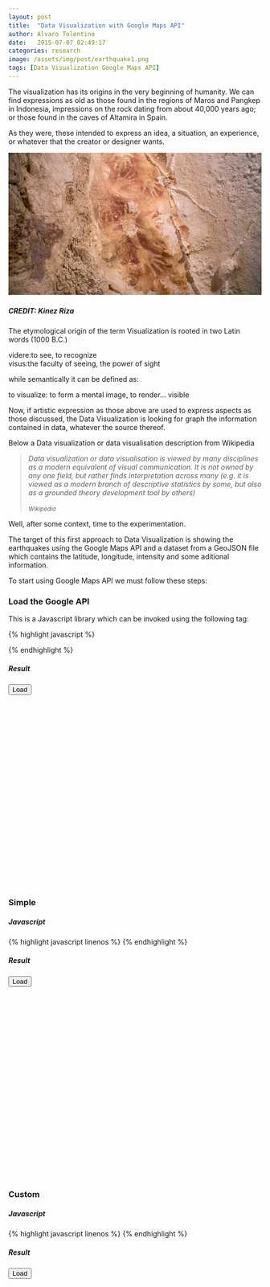 ```yaml
---
layout: post
title:  "Data Visualization with Google Maps API"
author: Alvaro Tolentino
date:   2015-07-07 02:49:17
categories: research
image: /assets/img/post/earthquake1.png
tags: [Data Visualization Google Maps API]
---
```

The  visualization has its origins in the very beginning of humanity. We can find expressions as old as those found in the regions of Maros and Pangkep in Indonesia, impressions on the rock dating from about 40,000 years ago; or those found in the caves of Altamira in Spain.

As they were, these intended to express an idea, a situation, an experience, or whatever that the creator or designer wants. 

<img src="/assets/img/post/cave-art-hand-stencils.jpg" class="img-responsive img-bordered img-center" alt="image">
<h5>CREDIT: Kinez Riza</h5>


The etymological origin of the term Visualization is rooted in two Latin words (1000 B.C.)

<div class="tag-box tag-box-v2 box-shadow shadow-effect-1">
  <span class="color-blue">videre</span>:to see, to recognize<br/>
  <span class="color-blue">visus</span>:the faculty of seeing, the power of sight
</div>

while semantically it can be defined as:

<div class="tag-box tag-box-v2 box-shadow shadow-effect-1">
  <span class="color-blue">to visualize</span>: to form a mental image, to render... visible
</div>


Now, if artistic expression as those above are used to express aspects as those discussed, the Data Visualization is looking for graph the information contained in data, whatever the source thereof.

Below a Data visualization or data visualisation description from Wikipedia


<blockquote class="text-right bq-dark margin-bottom-50">
  <p><em> 
  Data visualization or data visualisation is viewed by many disciplines as a modern equivalent of visual communication. It is not owned by any one field, but rather finds interpretation across many (e.g. it is viewed as a modern branch of descriptive statistics by some, but also as a grounded theory development tool by others)</em></p>
  <small> <em>
    Wikipedia
  </em> </small>  
</blockquote>

Well, after some context, time to the experimentation.

The target of this first approach to Data Visualization is showing the earthquakes using the Google Maps API and a dataset from a GeoJSON file which contains the latitude, longitude, intensity and some aditional information.

To start using Google Maps API we must follow these steps:

<h3>Load the Google API</h3>
This is a Javascript library which can be invoked using the following tag:

{% highlight javascript %}
  <script src="https://maps.googleapis.com/maps/api/js"/>
{% endhighlight %}

Additionally we can use the API key in the URL.

{% highlight javascript %}
  <script src="https://maps.googleapis.com/maps/api/js?key=YOUR_KEY"/>
{% endhighlight %}

<h3>Create the container</h3>
Where the map will be displayed.

{% highlight html%}
  <div id="map-canvas" style="width:800px;height:380px;"></div>
{% endhighlight %}

<h3>Create the Map object</h3>

{% highlight javascript%}
  var map;
  map = new google.maps.Map(document.getElementById('map-canvas'), {
    center: { lat: 20, lng: -160 },
{% endhighlight %}


<h3>Add a Event Listener</h3>

{% highlight javascript%}
  google.maps.event.addDomListener(window, 'load', initialize);
{% endhighlight %}

But it can also be expressed as follows:

{% highlight javascript%}
google.maps.event.addDomListener(window, 'load', function() {
  map = new google.maps.Map(document.getElementById('map-canvas'), {
    center: { lat: 20, lng: -160 },
    zoom: 2
  });
{% endhighlight %}

<h3>Load the data from a Geojson file</h3>

{% highlight javascript%}
  map.data.loadGeoJson('/data/earthquake.geojson');
{% endhighlight %}

Below three examples of the use of Google Maps API

<h3>Default</h3>
<h5>Javascript</h5>
{% highlight javascript linenos %}
<script>
    var map;

    google.maps.event.addDomListener(window, 'load', function () {
        map = new google.maps.Map(document.getElementById('map-canvas1'), {
            center: { lat: 28, lng: 15 },
            zoom: 2
        });

        map.data.loadGeoJson('/data/earthquake.geojson');
    });
</script>
{% endhighlight %}

<h5>Result</h5>
<button class="btn-u btn-u-red" type="button" onclick="loadMap1()"><i class="fa fa-bell-o"></i> Load</button>
<div id="map-canvas1" style="width:auto;height:380px;"></div>


<h3>Simple</h3>
<h5>Javascript</h5>
{% highlight javascript linenos %}
<script>
    var map;

    google.maps.event.addDomListener(window, 'load', function () {
        map = new google.maps.Map(document.getElementById('map-canvas2'), {
            center: { lat: 28, lng: 15 },
            zoom: 2
        });

        map.data.loadGeoJson('/data/earthquake.geojson');

        map.data.setStyle(function (feature) {
            var mag = Math.pow(feature.getProperty('magnitude'), 2);
            return ({
                icon: {
                    path: google.maps.SymbolPath.CIRCLE,
                    scale: mag,
                    fillColor: '#f00',
                    fillOpacity: 0.35,
                    strokeWeight: 0.5
                }
            });
        });
    });
</script>
{% endhighlight %}

<h5>Result</h5>
<button class="btn-u btn-u-red" type="button" onclick="loadMap2()"><i class="fa fa-bell-o"></i> Load</button>
<div id="map-canvas2" style="width:auto;height:380px;"></div>


<h3>Custom</h3>
<h5>Javascript</h5>
{% highlight javascript linenos %}
<script>
    var map;
    var mapStyle = [{
        'featureType': 'all',
        'elementType': 'all',
        'stylers': [{ 'visibility': 'on' }]
    }, {
        'featureType': 'landscape',
        'elementType': 'geometry',
        'stylers': [{ 'visibility': 'on' }, { 'color': '#fcfcfc' }]
    }, {
        'featureType': 'water',
        'elementType': 'labels',
        'stylers': [{ 'visibility': 'on' }]
    }, {
        'featureType': 'water',
        'elementType': 'geometry',
        'stylers': [{ 'visibility': 'on' }, { 'hue': '#5f94ff' }, { 'lightness': 60 }]
    }];

    google.maps.event.addDomListener(window, 'load', initialize());

    function initialize() {
        map = new google.maps.Map(document.getElementById('map-canvas3'), {
            center: { lat: 28, lng: 15 },
            zoom: 2
        });
        map.data.setStyle(styleFeature);
        map.data.loadGeoJson('/data/earthquake.geojson');
    }

    function styleFeature(feature) {
        var low = [151, 83, 34];
        var high = [5, 100, 54];
        var minMag = 1.0;
        var maxMag = 8.0;

        var fraction = (Math.min(feature.getProperty('magnitude'), maxMag) - minMag) /
            (maxMag - minMag);

        var color = interpolateHsl(low, high, fraction);

        return {
            icon: {
                path: google.maps.SymbolPath.CIRCLE,
                strokeWeight: 0.5,
                strokeColor: '#fff',
                fillColor: color,
                fillOpacity: 2 / feature.getProperty('magnitude'),
                scale: Math.pow(feature.getProperty('magnitude'), 2)
            },
            zIndex: Math.floor(feature.getProperty('magnitude'))
        };
    }

    function interpolateHsl(lowHsl, highHsl, fraction) {
        var color = [];
        for (var i = 0; i < 3; i++) {
            color[i] = (highHsl[i] - lowHsl[i]) * fraction + lowHsl[i];
        }
        return 'hsl(' + color[0] + ',' + color[1] + '%,' + color[2] + '%)';
    }
</script>
{% endhighlight %}

<h5>Result</h5>
<button class="btn-u btn-u-red" type="button" onclick="loadMap3()"><i class="fa fa-bell-o"></i> Load</button>
<div id="map-canvas3" style="width:auto;height:380px;"></div>

<script src="https://maps.googleapis.com/maps/api/js?key=AIzaSyDeo37ZEPzpUI8AHly34EFA4We-irhnOJA"></script>

<script>
    function loadMap1() {
        var map;
        google.maps.event.addDomListener(window, 'load', function () {
            map = new google.maps.Map(document.getElementById('map-canvas1'), {
                center: { lat: 28, lng: 15 },
                zoom: 2
            });

            map.data.loadGeoJson('/data/earthquake.geojson');
        });
    }
    
</script>

<script>
    function loadMap2() {
        var map;
        google.maps.event.addDomListener(window, 'load', function () {
            map = new google.maps.Map(document.getElementById('map-canvas2'), {
                center: { lat: 28, lng: 15 },
                zoom: 2
            });

            map.data.loadGeoJson('/data/earthquake.geojson');

            map.data.setStyle(function (feature) {
                var mag = Math.pow(feature.getProperty('magnitude'), 2);
                return ({
                    icon: {
                        path: google.maps.SymbolPath.CIRCLE,
                        scale: mag,
                        fillColor: '#f00',
                        fillOpacity: 0.35,
                        strokeWeight: 0.5
                    }
                });
            });
        });
    }
    
</script>

<script>
    function loadMap3() {
        var map;
        var mapStyle = [{
            'featureType': 'all',
            'elementType': 'all',
            'stylers': [{ 'visibility': 'on' }]
        }, {
            'featureType': 'landscape',
            'elementType': 'geometry',
            'stylers': [{ 'visibility': 'on' }, { 'color': '#fcfcfc' }]
        }, {
            'featureType': 'water',
            'elementType': 'labels',
            'stylers': [{ 'visibility': 'on' }]
        }, {
            'featureType': 'water',
            'elementType': 'geometry',
            'stylers': [{ 'visibility': 'on' }, { 'hue': '#5f94ff' }, { 'lightness': 60 }]
        }];

        google.maps.event.addDomListener(window, 'load', function () {
            map = new google.maps.Map(document.getElementById('map-canvas3'), {
                center: { lat: 28, lng: 15 },
                zoom: 2
            });
            map.data.setStyle(function (feature) {
                var low = [151, 83, 34];
                var high = [5, 100, 54];
                var minMag = 1.0;
                var maxMag = 8.0;

                var fraction = (Math.min(feature.getProperty('magnitude'), maxMag) - minMag) /
                    (maxMag - minMag);

                var color = interpolateHsl(low, high, fraction);

                return {
                    icon: {
                        path: google.maps.SymbolPath.CIRCLE,
                        strokeWeight: 0.5,
                        strokeColor: '#fff',
                        fillColor: color,
                        fillOpacity: 2 / feature.getProperty('magnitude'),
                        scale: Math.pow(feature.getProperty('magnitude'), 2)
                    },
                    zIndex: Math.floor(feature.getProperty('magnitude'))
                };
            });
            map.data.loadGeoJson('/data/earthquake.geojson');
        });
    }

    function interpolateHsl(lowHsl, highHsl, fraction) {
        var color = [];
        for (var i = 0; i < 3; i++) {
            color[i] = (highHsl[i] - lowHsl[i]) * fraction + lowHsl[i];
        }

        return 'hsl(' + color[0] + ',' + color[1] + '%,' + color[2] + '%)';
    }
</script>
